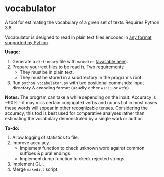# vocabulator
A tool for estimating the vocabulary of a given set of texts. Requires Python 3.8.

Vocabulator is designed to read in plain text files encoded in [any format supported by Python](https://docs.python.org/3/library/codecs.html#standard-encodings).

**Usage:**
1. Generate a `dictionary` file with `makedict` ([available here](https://github.com/hamiltonne/makedict)).
2. Prepare your text files to be read in. Two requirements:
   - They must be in plain text.
   - They must be stored in a subdirectory in the program's root
3. Run `python vocabulator.py` with two positional commands: input directory & encoding format (usually either `ascii` or `utf8`)

**Notes:**
The program can take a while depending on the input.
Accuracy is ~90% - it may miss certain conjugated verbs and nouns but in most cases these words will appear in other recognizable tenses.
Considering the accuracy, this tool is best used for comparative analyses rather than estimating the vocabulary demonstrated by a single work or author. 

**To-do:**
1. Allow logging of statistics to file.
2. Improve accuracy.
   - Implement function to check unknown word against common suffixes & plural endings
   - Implement dump function to check rejected strings
3. Implement GUI.
4. Merge `makedict` script.

